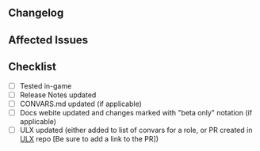 ## Changelog

## Affected Issues

## Checklist
- [ ] Tested in-game
- [ ] Release Notes updated
- [ ] CONVARS.md updated (if applicable)
- [ ] Docs webite updated and changes marked with "beta only" notation (if applicable)
- [ ] ULX updated (either added to list of convars for a role, or PR created in [ULX](https://github.com/Custom-Roles-for-TTT/TTT-Custom-Roles-ULX) repo \[Be sure to add a link to the PR\])

